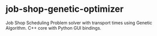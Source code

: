 # job-shop-genetic-optimizer
Job Shop Scheduling Problem solver with transport times using Genetic Algorithm. C++ core with Python GUI bindings.
